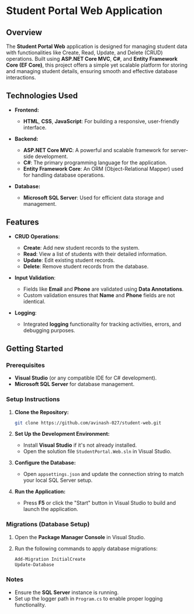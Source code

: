# Student Portal Web Application

## Overview

The **Student Portal Web** application is designed for managing student data with functionalities like Create, Read, Update, and Delete (CRUD) operations. Built using **ASP.NET Core MVC**, **C#**, and **Entity Framework Core (EF Core)**, this project offers a simple yet scalable platform for storing and managing student details, ensuring smooth and effective database interactions.

## Technologies Used

- **Frontend:**
  - **HTML**, **CSS**, **JavaScript**: For building a responsive, user-friendly interface.
  
- **Backend:**
  - **ASP.NET Core MVC**: A powerful and scalable framework for server-side development.
  - **C#**: The primary programming language for the application.
  - **Entity Framework Core**: An ORM (Object-Relational Mapper) used for handling database operations.

- **Database:**
  - **Microsoft SQL Server**: Used for efficient data storage and management.

## Features

- **CRUD Operations**:
  - **Create**: Add new student records to the system.
  - **Read**: View a list of students with their detailed information.
  - **Update**: Edit existing student records.
  - **Delete**: Remove student records from the database.

- **Input Validation**:
  - Fields like **Email** and **Phone** are validated using **Data Annotations**.
  - Custom validation ensures that **Name** and **Phone** fields are not identical.

- **Logging**:
  - Integrated **logging** functionality for tracking activities, errors, and debugging purposes.

## Getting Started

### Prerequisites

- **Visual Studio** (or any compatible IDE for C# development).
- **Microsoft SQL Server** for database management.

### Setup Instructions

1. **Clone the Repository:**

    ```bash
    git clone https://github.com/avinash-027/student-web.git
    ```

2. **Set Up the Development Environment:**
   - Install **Visual Studio** if it's not already installed.
   - Open the solution file `StudentPortal.Web.sln` in Visual Studio.

3. **Configure the Database:**
   - Open `appsettings.json` and update the connection string to match your local SQL Server setup.

4. **Run the Application:**
   - Press **F5** or click the "Start" button in Visual Studio to build and launch the application.

### Migrations (Database Setup)

1. Open the **Package Manager Console** in Visual Studio.
2. Run the following commands to apply database migrations:

    ```bash
    Add-Migration InitialCreate
    Update-Database
    ```

### Notes

- Ensure the **SQL Server** instance is running.
- Set up the logger path in `Program.cs` to enable proper logging functionality.
